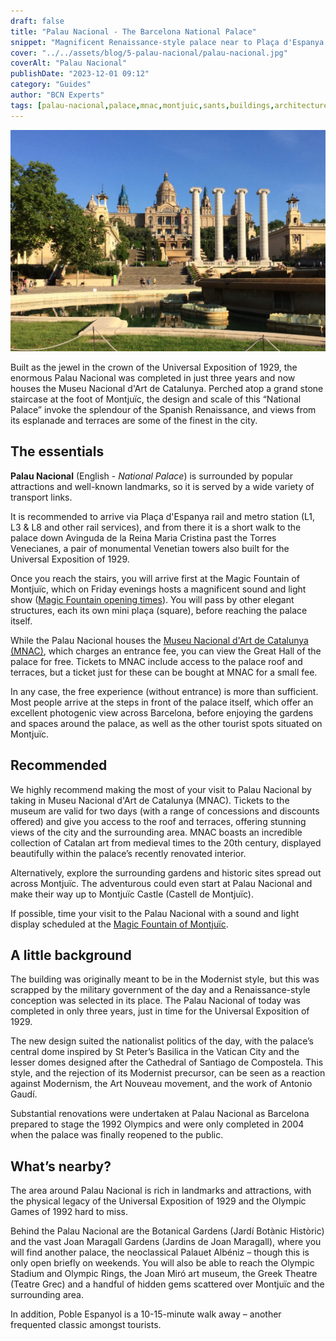 ```yaml
---
draft: false
title: "Palau Nacional - The Barcelona National Palace"
snippet: "Magnificent Renaissance-style palace near to Plaça d'Espanya in Barcelona. Built as the jewel in the crown of the Universal Exposition of 1929, the enormous Palau Nacional was completed in just three years and now houses the Museu Nacional d'Art de Catalunya."
cover: "../../assets/blog/5-palau-nacional/palau-nacional.jpg"
coverAlt: "Palau Nacional"
publishDate: "2023-12-01 09:12"
category: "Guides"
author: "BCN Experts"
tags: [palau-nacional,palace,mnac,montjuic,sants,buildings,architecture]
---
```


![Palau Nacional](../../assets/blog/5-palau-nacional/palau-nacional.jpg)

Built as the jewel in the crown of the Universal Exposition of 1929, the enormous Palau Nacional was completed in just three years and now houses the Museu Nacional d'Art de Catalunya. Perched atop a grand stone staircase at the foot of Montjuïc, the design and scale of this “National Palace” invoke the splendour of the Spanish Renaissance, and views from its esplanade and terraces are some of the finest in the city.


## The essentials

**Palau Nacional** (English - *National Palace*) is surrounded by popular attractions and well-known landmarks, so it is served by a wide variety of transport links.

It is recommended to arrive via Plaça d'Espanya rail and metro station (L1, L3 & L8 and other rail services), and from there it is a short walk to the palace down Avinguda de la Reina Maria Cristina past the Torres Venecianes, a pair of monumental Venetian towers also built for the Universal Exposition of 1929.

Once you reach the stairs, you will arrive first at the Magic Fountain of Montjuïc, which on Friday evenings hosts a magnificent sound and light show (<a href="https://www.barcelona.cat/en/what-to-do-in-bcn/magic-fountain" target="_blank">Magic Fountain opening times</a>). You will pass by other elegant structures, each its own mini plaça (square), before reaching the palace itself.

While the Palau Nacional houses the <a target="_blank" href="https://www.museunacional.cat/en">Museu Nacional d'Art de Catalunya (MNAC)</a>, which charges an entrance fee, you can view the Great Hall of the palace for free. Tickets to MNAC include access to the palace roof and terraces, but a ticket just for these can be bought at MNAC for a small fee.

In any case, the free experience (without entrance) is more than sufficient. Most people arrive at the steps in front of the palace itself, which offer an excellent photogenic view across Barcelona, before enjoying the gardens and spaces around the palace, as well as the other tourist spots situated on Montjuïc.


## Recommended

We highly recommend making the most of your visit to Palau Nacional by taking in Museu Nacional d'Art de Catalunya (MNAC). Tickets to the museum are valid for two days (with a range of concessions and discounts offered) and give you access to the roof and terraces, offering stunning views of the city and the surrounding area. MNAC boasts an incredible collection of Catalan art from medieval times to the 20th century, displayed beautifully within the palace’s recently renovated interior.

Alternatively, explore the surrounding gardens and historic sites spread out across Montjuïc. The adventurous could even start at Palau Nacional and make their way up to Montjuïc Castle (Castell de Montjuïc).

If possible, time your visit to the Palau Nacional with a sound and light display scheduled at the <a href="https://www.barcelona.cat/en/what-to-do-in-bcn/magic-fountain" target="_blank">Magic Fountain of Montjuïc</a>.


## A little background

The building was originally meant to be in the Modernist style, but this was scrapped by the military government of the day and a Renaissance-style conception was selected in its place. The Palau Nacional of today was completed in only three years, just in time for the Universal Exposition of 1929.

The new design suited the nationalist politics of the day, with the palace’s central dome inspired by St Peter’s Basilica in the Vatican City and the lesser domes designed after the Cathedral of Santiago de Compostela. This style, and the rejection of its Modernist precursor, can be seen as a reaction against Modernism, the Art Nouveau movement, and the work of Antonio Gaudí.

Substantial renovations were undertaken at Palau Nacional as Barcelona prepared to stage the 1992 Olympics and were only completed in 2004 when the palace was finally reopened to the public.


## What’s nearby?

The area around Palau Nacional is rich in landmarks and attractions, with the physical legacy of the Universal Exposition of 1929 and the Olympic Games of 1992 hard to miss.

Behind the Palau Nacional are the Botanical Gardens (Jardí Botànic Històric) and the vast Joan Maragall Gardens (Jardins de Joan Maragall), where you will find another palace, the neoclassical Palauet Albéniz – though this is only open briefly on weekends. You will also be able to reach the Olympic Stadium and Olympic Rings, the Joan Miró art museum, the Greek Theatre (Teatre Grec) and a handful of hidden gems scattered over Montjuïc and the surrounding area.

In addition, Poble Espanyol is a 10-15-minute walk away – another frequented classic amongst tourists.
